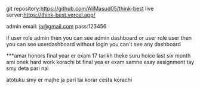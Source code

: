 git repository:https://github.com/AliMasud05/think-best
live server:https://think-best.vercel.app/

admin email: ja@gmail.com
pass:123456

if user role admin then you can see admin dashboard or user role user then you can see userdashboard
without login you can't see any dashboard

***amar honors final year er exam 17 tarikh theke suru hoice last six month ami onek hard work korachi 
bt final yea er exam samne asay assignment tay smy deta pari nai

atotuku smy er majhe ja pari tai korar cesta korachi